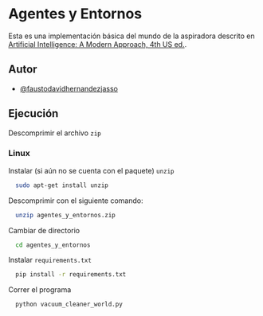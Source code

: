 
# Agentes y Entornos

Esta es una implementación básica del mundo de la aspiradora descrito en [Artificial Intelligence: A Modern Approach, 4th US ed.](https://www.amazon.com/Artificial-Intelligence-A-Modern-Approach/dp/0134610997).

## Autor

- [@faustodavidhernandezjasso](https://github.com/faustodavidhernandezjasso)


## Ejecución

Descomprimir el archivo `zip`

### Linux 
Instalar (si aún no se cuenta con el paquete) `unzip`
```bash
  sudo apt-get install unzip
```

Descomprimir con el siguiente comando:
```bash
  unzip agentes_y_entornos.zip
```

Cambiar de directorio 

```bash
  cd agentes_y_entornos
```

Instalar `requirements.txt`

```bash
  pip install -r requirements.txt
```

Correr el programa
```bash
  python vacuum_cleaner_world.py
```